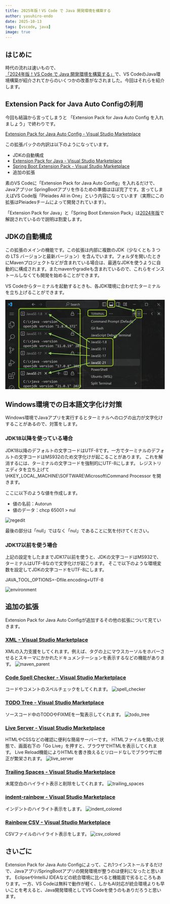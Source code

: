 ```yaml
---
title: 2025年版！VS Code で Java 開発環境を構築する
author: yasuhiro-endo
date: 2025-10-13
tags: [vscode, java]
image: true
---
```


## はじめに
時代の流れは速いもので、[「2024年版！VS Code で Java 開発環境を構築する」](https://developer.mamezou-tech.com/blogs/2024/07/18/write-java-with-vscode-2024/)で、VS CodeのJava環境構築が紹介されてからのいくつかの改善がなされました。今回はそれらを紹介します。


## Extension Pack for Java Auto Configの利用
今回も結論から言ってしまうと 「Extension Pack for Java Auto Config を入れましょう」で終わりです。

[Extension Pack for Java Auto Config - Visual Studio Marketplace](https://marketplace.visualstudio.com/items?itemName=Pleiades.java-extension-pack-jdk)

この拡張パックの内訳は以下のようになっています。
- JDKの自動構成
- [Extension Pack for Java - Visual Studio Marketplace](https://marketplace.visualstudio.com/items?itemName=vscjava.vscode-java-pack)
- [Spring Boot Extension Pack - Visual Studio Marketplace](https://marketplace.visualstudio.com/items?itemName=vmware.vscode-boot-dev-pack)
- 追加の拡張

素のVS Codeに「Extension Pack for Java Auto Config」を入れるだけで、Javaアプリor SpringBootアプリを作るための準備はほぼ完了です。言ってしまえばVS Code版「Pleiades All in One」という内容になっています（実際にこの拡張はPleiadesチームによって開発されています）。

「Extension Pack for Java」と「Spring Boot Extension Pack」は[2024年版](https://developer.mamezou-tech.com/blogs/2024/07/18/write-java-with-vscode-2024/)で解説されているので説明は割愛します。


## JDKの自動構成

この拡張のメインの機能です。この拡張は内部に複数のJDK（少なくとも 3 つの LTS バージョンと最新バージョン）を含んでいます。フォルダを開いたときにMavenプロジェクトなどが含まれている場合は、最適なJDKを使うように自動的に構成されます。またmavenやgradleも含まれているので、これらをインストールしなくても開発を始めることができます。

VS Codeからターミナルを起動するときも、各JDK環境に合わせたターミナルを立ち上げることができます。

![terminal](https://raw.githubusercontent.com/cypher256/java-extension-pack/main/image/terminal.png)

## Windows環境での日本語文字化け対策

Windows環境でJavaアプリを実行するとターミナルへのログの出力が文字化けすることがあるので、対策をします。

### JDK18以降を使っている場合

JDK18以降のデフォルトの文字コードはUTF-8です。一方でターミナルのデフォルトの文字コードはMS932のため文字化けが起こることがあります。
これを解消するには、ターミナルの文字コードを強制的にUTF-8にします。
レジストリエディタを立ち上げて
\HKEY_LOCAL_MACHINE\SOFTWARE\Microsoft\Command Processor
を開きます。

ここに以下のような値を作成します。
- 値の名前：Autorun
- 値のデータ：chcp 65001 > nul

![regedit](/img/blogs/2025/1013_write-java-with-vscode-2025/regedit.png)

最後の部分は「null」ではなく「nul」であることに気を付けてください。

### JDK17以前を使う場合

上記の設定をしたままでJDK17以前を使うと、JDKの文字コードはMS932で、ターミナルはUTF-8なので文字化けが起こります。
そこで以下のような環境変数を設定してJDKの文字コードをUTF-8にします。

JAVA_TOOL_OPTIONS=-Dfile.encoding=UTF-8

![environment](/img/blogs/2025/1013_write-java-with-vscode-2025/environment.png)


## 追加の拡張

Extension Pack for Java Auto Configが追加するその他の拡張について見ていきます。

### [XML - Visual Studio Marketplace](https://marketplace.visualstudio.com/items?itemName=redhat.vscode-xml)

XMLの入力支援をしてくれます。例えば、タグの上にマウスカーソルをホバーさせるとスキーマにかかれたドキュメンテーションを表示するなどの機能があります。
![maven_parent](/img/blogs/2025/1013_write-java-with-vscode-2025/maven_parent.png)

### [Code Spell Checker - Visual Studio Marketplace](https://marketplace.visualstudio.com/items?itemName=streetsidesoftware.code-spell-checker)

コードやコメントのスペルチェックをしてくれます。
![spell_checker](/img/blogs/2025/1013_write-java-with-vscode-2025/spell_checker.png)


### [TODO Tree - Visual Studio Marketplace](https://marketplace.visualstudio.com/items?itemName=Gruntfuggly.todo-tree)

ソースコード中のTODOやFIXMEを一覧表示してくれます。
![todo_tree](/img/blogs/2025/1013_write-java-with-vscode-2025/todo_tree.png)

### [Live Server - Visual Studio Marketplace](https://marketplace.visualstudio.com/items?itemName=ritwickdey.LiveServer)

HTMLやCSSなどの確認に便利な簡易サーバーです。
HTMLファイルを開いた状態で、画面右下の「Go Live」を押すと、ブラウザでHTMLを表示してくれます。
Live Reload機能によりHTMLを書き換えるとリロードなしでブラウザに修正が繁栄されます。
![live_server](/img/blogs/2025/1013_write-java-with-vscode-2025/live_server.png)


### [Trailing Spaces - Visual Studio Marketplace](https://marketplace.visualstudio.com/items?itemName=shardulm94.trailing-spaces)

末尾空白のハイライト表示と削除をしてくれます。
![trailing_spaces](/img/blogs/2025/1013_write-java-with-vscode-2025/trailing_spaces.png)


### [indent-rainbow - Visual Studio Marketplace](https://marketplace.visualstudio.com/items?itemName=oderwat.indent-rainbow)

インデントのハイライト表示をします。
![indent_colored](/img/blogs/2025/1013_write-java-with-vscode-2025/indent_colored.png)

### [Rainbow CSV - Visual Studio Marketplace](https://marketplace.visualstudio.com/items?itemName=mechatroner.rainbow-csv)

CSVファイルのハイライト表示をします。
![csv_colored](/img/blogs/2025/1013_write-java-with-vscode-2025/csv_colored.png)






## さいごに

Extension Pack for Java Auto Configによって、これ1つインストールするだけで、Javaアプリ/SpringBootアプリの開発環境が整うのは便利になったと思います。
EclipseやIntelliJ IDEAなどの統合環境に比べると機能面で劣るところもあります。一方、VS Codeは無料で動作が軽く、しかもAI対応が統合環境よりも早いことを考えると、Java開発環境としてVS Codeを使うのもありだろうと思います。


